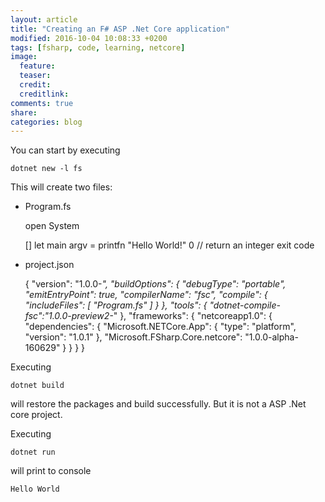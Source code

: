```yaml
---
layout: article
title: "Creating an F# ASP .Net Core application"
modified: 2016-10-04 10:08:33 +0200
tags: [fsharp, code, learning, netcore]
image:
  feature:
  teaser:
  credit:
  creditlink:
comments: true
share:
categories: blog
---
```


You can start by executing

    dotnet new -l fs

This will create two files:

* Program.fs

    open System

    [<EntryPoint>]
    let main argv = 
        printfn "Hello World!"
        0 // return an integer exit code


* project.json

    {
      "version": "1.0.0-*",
      "buildOptions": {
        "debugType": "portable",
        "emitEntryPoint": true,
        "compilerName": "fsc",
        "compile": {
          "includeFiles": [
            "Program.fs"
          ]
        }
      },
      "tools": {
        "dotnet-compile-fsc":"1.0.0-preview2-*"
      },
      "frameworks": {
        "netcoreapp1.0": {
          "dependencies": {
            "Microsoft.NETCore.App": {
              "type": "platform",
              "version": "1.0.1"
            },
            "Microsoft.FSharp.Core.netcore": "1.0.0-alpha-160629"
          }
        }
      }
    }


Executing

    dotnet build

will restore the packages and build successfully. But it is not a ASP .Net core project.

Executing

    dotnet run

will print to console

    Hello World